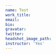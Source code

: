 ```yaml
---
name: Test
work_title:
email:
bio:
gravatar:
twitter:
headshot_image_path:
instructor: 'Yes'
---
```

